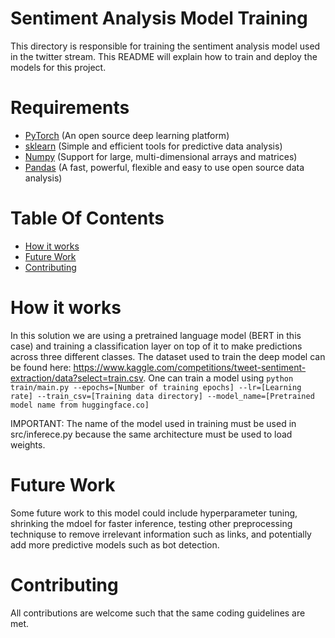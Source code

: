 # Sentiment Analysis Model Training
This directory is responsible for training the sentiment analysis model used in the twitter stream.  This README will explain how to train and deploy the models for this project.

# Requirements
- [PyTorch](https://pytorch.org/) (An open source deep learning platform) 
- [sklearn](scikit-learn.org) (Simple and efficient tools for predictive data analysis)
- [Numpy](https://numpy.org) (Support for large, multi-dimensional arrays and matrices)
- [Pandas](https://pandas.pydata.org/) (A fast, powerful, flexible and easy to use open source data analysis)

# Table Of Contents
-  [How it works](#how-it-works)
-  [Future Work](#future-work)
-  [Contributing](#contributing)

# How it works 
In this solution we are using a pretrained language model (BERT in this case) and training a classification layer on top of it to make predictions across three different classes.  The dataset used to train the deep model can be found here: https://www.kaggle.com/competitions/tweet-sentiment-extraction/data?select=train.csv.  One can train a model using ```python train/main.py --epochs=[Number of training epochs] --lr=[Learning rate] --train_csv=[Training data directory] --model_name=[Pretrained model name from huggingface.co]```

IMPORTANT: The name of the model used in training must be used in src/inferece.py because the same architecture must be used to load weights.


# Future Work
Some future work to this model could include hyperparameter tuning, shrinking the mdoel for faster inference, testing other preprocessing techniquse to remove irrelevant information such as links, and potentially add more predictive models such as bot detection.

# Contributing
All contributions are welcome such that the same coding guidelines are met.




